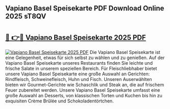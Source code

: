 ## Vapiano Basel Speisekarte PDF Download Online 2025 sT8QV

# <h2><a href="http://gc6wh3i.nevu.top/?p=Vapiano+Basel+Speisekarte">🔗 👉🔴 Vapiano Basel Speisekarte 2025 PDF</a></h2>

[![Vapiano Basel Speisekarte 2025 PDF](https://i.imgur.com/dBaPXMq.png)](http://gc6wh3i.nevu.top/?p=Vapiano+Basel+Speisekarte)
Die Vapiano Basel Speisekarte ist eine Gelegenheit, etwas für sich selbst zu wählen und zu genießen. Auf der Vapiano Basel Speisekarte unseres Restaurants finden Sie leichte und frische Salate in unserem speziellen Bereich. Für Fleischliebhaber bietet unsere Vapiano Basel Speisekarte eine große Auswahl an Gerichten: Rindfleisch, Schweinefleisch, Huhn und Fisch. Unseren Auserwählten bieten wir Gourmet-Gerichte wie Schaschlik und Steak an, die auf frischem Feuer zubereitet werden. Unsere Vapiano Basel Speisekarte umfasst eine große Auswahl an Desserts, von klassischen Torten und Kuchen bis hin zu exquisiten Crème Brûlée und Schokoladentörtchen.
